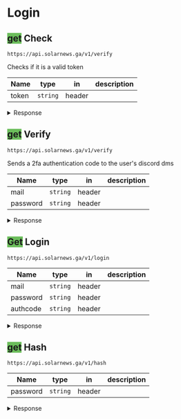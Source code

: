 # **Login**

<style>
    article .method {text-transform: uppercase; padding:6px; border-radius: 10px; font-weight: 700; color: white;}
    ul .method {text-transform: uppercase; padding:4px; border-radius: 8px; font-weight: 700; font-size: 11px; color: white;}
    .get  {background-color: #6bbd5b;}
    .post {background-color: #268fb2;}
    .patch {background-color: #e09d43;}
    .delete {background-color: #d96367;}
    .round {padding: 0 9px; margin-right: 5px;}
</style>

## <span class="get method">get</span> **Check**

`https://api.solarnews.ga/v1/verify`

Checks if it is a valid token

| Name  | type     | in     | description |
| ----- | -------- | ------ | ----------- |
| token | `string` | header |             |

<details>
  <summary>Response</summary>

<span class="get method round"></span> **200: OK**

```json
ok
```

<span class="delete method round"></span> **401: Unauthorized**

```json
Unauthorized
```

</details>

## <span class="get method">get</span> **Verify**

`https://api.solarnews.ga/v1/verify`

Sends a 2fa authentication code to the user's discord dms

| Name     | type     | in     | description |
| -------- | -------- | ------ | ----------- |
| mail     | `string` | header |             |
| password | `string` | header |             |

<details>
  <summary>Response</summary>

<span class="get method round"></span> **200: OK**

```json
{
	"message": "OK"
}
```

</details>

## <span class="get method">Get</span> **Login**

`https://api.solarnews.ga/v1/login`

| Name     | type     | in     | description |
| -------- | -------- | ------ | ----------- |
| mail     | `string` | header |             |
| password | `string` | header |             |
| authcode | `string` | header |             |

<details>
  <summary>Response</summary>

<span class="get method round"></span> **200: OK**

```json
{
	"token": "a valid api token"
}
```

</details>

## <span class="get method">get</span> **Hash**

`https://api.solarnews.ga/v1/hash`

| Name     | type     | in     | description |
| -------- | -------- | ------ | ----------- |
| password | `string` | header |             |

<details>
  <summary>Response</summary>

<span class="get method round"></span> **200: OK**

```json
{
	"hash": "hashed password"
}
```

</details>
